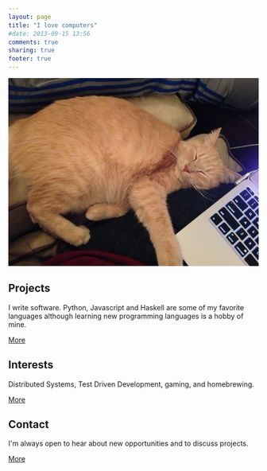 ```yaml
---
layout: page
title: "I love computers"
#date: 2013-09-15 13:56
comments: true
sharing: true
footer: true
---
```


![kittens](index.JPG)

## Projects

I write software.  Python, Javascript and Haskell are some of my favorite languages although learning new programming languages is a hobby of mine.

[More](/projects.html)

## Interests

Distributed Systems, Test Driven Development, gaming, and homebrewing.

[More](/timeline.html)

## Contact

I'm always open to hear about new opportunities and to discuss projects.

[More](/about.html)
